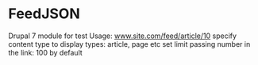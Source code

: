 # FeedJSON
Drupal 7 module for test
Usage: www.site.com/feed/article/10
specify content type to display types: article, page etc
set limit passing number in the link: 100 by default
